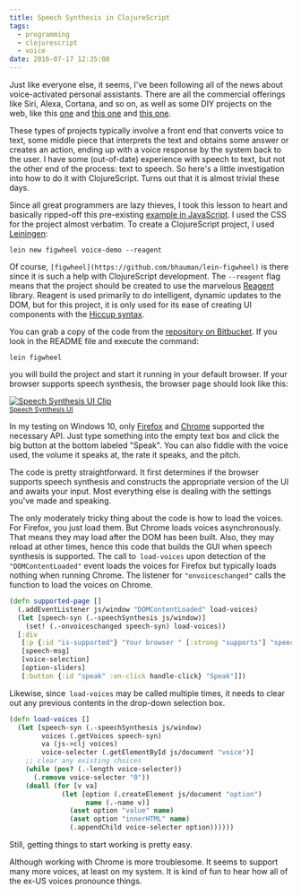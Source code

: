 ```yaml
---
title: Speech Synthesis in ClojureScript
tags:
  - programming
  - clojurescript
  - voice
date: 2016-07-17 12:35:08
---
```


Just like everyone else, it seems, I've been following all of the news about voice-activated personal assistants. There are all the commercial offerings like Siri, Alexa, Cortana, and so on, as well as some DIY projects on the web, like this [one](https://blog.truthlabs.com/rethinking-voice-search-2496640fdec2#.uvnrkmji0) and [this one](https://howchoo.com/g/yti5mmq0ntu/add-voice-controls-to-your-raspberry-pi-using-jasper) and [this one](http://www.instructables.com/id/Raspberri-Personal-Assistant/).

These types of projects typically involve a front end that converts voice to text, some middle piece that interprets the text and obtains some answer or creates an action, ending up with a voice response by the system back to the user. I have some (out-of-date) experience with speech to text, but not the other end of the process: text to speech. So here's a little investigation into how to do it with ClojureScript. Turns out that it is almost trivial these days.

<!--more-->

Since all great programmers are lazy thieves, I took this lesson to heart and basically ripped-off this pre-existing [example in JavaScript](http://blog.teamtreehouse.com/getting-started-speech-synthesis-api). I used the CSS for the project almost verbatim. To create a ClojureScript project, I used [Leiningen](http://leiningen.org/):

```shell
lein new figwheel voice-demo --reagent
```
Of course, `[figwheel](https://github.com/bhauman/lein-figwheel)` is there since it is such a help with ClojureScript development. The `--reagent` flag means that the project should be created to use the marvelous [Reagent](https://reagent-project.github.io/) library. Reagent is used primarily to do intelligent, dynamic updates to the DOM, but for this project, it is only used for its ease of creating UI components with the [Hiccup syntax](https://github.com/weavejester/hiccup/wiki/Syntax).

You can grab a copy of the code from the [repository on Bitbucket](https://bitbucket.org/David_Clark/voice-demo). If you look in the README file and execute the command:

```shell
lein figwheel
```

you will build the project and start it running in your default browser. If your browser supports speech synthesis, the browser page should look like this:

[![Speech Synthesis UI Clip](https://github.com/clartaq/yo-dave/raw/master/images/2016-07-17-Speech_Synthesis_UI_Clip.PNG "Speech Synthesis UI")<br><small>Speech Synthesis UI</small>](https://github.com/clartaq/yo-dave/raw/master/images/2016-07-17-Speech_Synthesis_UI_Clip.PNG)

In my testing on Windows 10, only [Firefox](https://www.mozilla.org/en-US/firefox/new/) and [Chrome](https://www.google.com/chrome/) supported the necessary API. Just type something into the empty text box and click the big button at the bottom labeled "Speak". You can also fiddle with the voice used, the volume it speaks at, the rate it speaks, and the pitch.

The code is pretty straightforward. It first determines if the browser supports speech synthesis and constructs the appropriate version of the UI and awaits your input. Most everything else is dealing with the settings you've made and speaking.

The only moderately tricky thing about the code is how to load the voices. For Firefox, you just load them. But Chrome loads voices asynchronously. That means they may load after the DOM has been built. Also, they may reload at other times, hence this code that builds the GUI when speech synthesis is supported. The call to` load-voices` upon detection of the `"DOMContentLoaded"` event loads the voices for Firefox but typically loads nothing when running Chrome. The listener for `"onvoiceschanged"` calls the function to load the voices on Chrome.

```clojure
(defn supported-page []
  (.addEventListener js/window "DOMContentLoaded" load-voices)
  (let [speech-syn (.-speechSynthesis js/window)]
    (set! (.-onvoiceschanged speech-syn) load-voices))
  [:div
   [:p {:id "is-supported"} "Your browser " [:strong "supports"] "speech synthesis."]
   [speech-msg]
   [voice-selection]
   [option-sliders]
   [:button {:id "speak" :on-click handle-click} "Speak"]])
```

Likewise, since` load-voices` may be called multiple times, it needs to clear out any previous contents in the drop-down selection box.

```clojure
(defn load-voices []
  (let [speech-syn (.-speechSynthesis js/window)
        voices (.getVoices speech-syn)
        va (js->clj voices)
        voice-selecter (.getElementById js/document "voice")]
    ;; clear any existing choices
    (while (pos? (.-length voice-selecter))
      (.remove voice-selecter "0"))
    (doall (for [v va]
             (let [option (.createElement js/document "option")
                   name (.-name v)]
               (aset option "value" name)
               (aset option "innerHTML" name)
               (.appendChild voice-selecter option))))))
```

Still, getting things to start working is pretty easy.

Although working with Chrome is more troublesome. It seems to support many more voices, at least on my system. It is kind of fun to hear how all of the ex-US voices pronounce things.